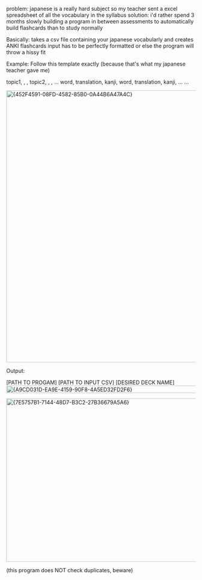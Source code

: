 problem: japanese is a really hard subject so my teacher sent a excel spreadsheet of all the vocabulary in the syllabus
solution: i'd rather spend 3 months slowly building a program in between assessments to 
automatically build flashcards than to study normally

Basically: takes a csv file containing your japanese vocabularly and creates ANKI flashcards
input has to be perfectly formatted or else the program will throw a hissy fit

Example: Follow this template exactly (because that's what my japanese teacher gave me)

topic1, , ,                topic2, , , ...
word, translation, kanji,  word, translation, kanji, ...
...

<img width="655" height="724" alt="{452F4591-08FD-4582-85B0-0A44B6A47A4C}" src="https://github.com/user-attachments/assets/e6e5e1e6-c2ea-4c8d-a09b-643d3bd53fea" />


Output:

[PATH TO PROGAM] [PATH TO INPUT CSV] [DESIRED DECK NAME]
<img width="793" height="20" alt="{A9CD031D-EA9E-4159-90F8-4A5ED32FD2F6}" src="https://github.com/user-attachments/assets/0613b11f-7e9c-4411-a0cf-b6f929c1c041" />



<img width="532" height="435" alt="{7E5757B1-7144-48D7-B3C2-27B36679A5A6}" src="https://github.com/user-attachments/assets/db4ceebc-43ab-4b55-a22e-44629d55e621" />



(this program does NOT check duplicates, beware)
